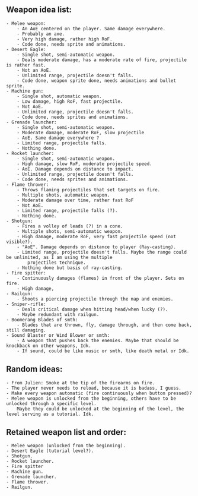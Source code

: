 ## Weapon idea list:
	- Melee weapon:
		- An AoE centered on the player. Same damage everywhere.
		- Probably an axe.
		- Very high damage, rather high RoF.
		- Code done, needs sprite and animations.
	- Desert Eagle:
		- Single shot, semi-automatic weapon.
		- Deals moderate damage, has a moderate rate of fire, projectile is rather fast.
		- Not an AoE.
		- Unlimited range, projectile doesn't falls.
		- Code done, weapon sprite done, needs animations and bullet sprite.
	- Machine gun:
		- Single shot, automatic weapon.
		- Low damage, high RoF, fast projectile.
		- Not AoE.
		- Unlimited range, projectile doesn't falls.
		- Code done, needs sprites and animations.
	- Grenade launcher:
		- Single shot, semi-automatic weapon.
		- Moderate damage, moderate RoF, slow projectile
		- AoE. Same damage everywhere ?
		- Limited range, projectile falls.
		- Nothing done.
	- Rocket launcher:
		- Single shot, semi-automatic weapon.
		- High damage, slow RoF, moderate projectile speed.
		- AoE. Damage depends on distance to impact.
		- Unlimited range, projectile doesn't falls.
		- Code done, needs sprites and animations.
	- Flame thrower:
		- Throws flaming projectiles that set targets on fire.
		- Multiple shots, automatic weapon.
		- Moderate damage over time, rather fast RoF
		- Not AoE.
		- Limited range, projectile falls (?).
		- Nothing done.
	- Shotgun:
		- Fires a volley of leads (?) in a cone.
		- Multiple shots, semi-automatic weapon.
		- High damage, moderate RoF, very fast projectile speed (not visible?).
		- "AoE". Damage depends on distance to player (Ray-casting).
		- Limited range, projectile doesn't falls. Maybe the range could be unlimited, as I am using the multiple
			projectiles technique.
		- Nothing done but basis of ray-casting.
	- Fire spitter:
		- Continuously damages (flames) in front of the player. Sets on fire.
		- High damage, 
	- Railgun:
		- Shoots a piercing projectile through the map and enemies.
	- Sniper-rifle:
		- Deals critical damage when hitting head/when lucky (?).
		- Maybe redundant with railgun.
	- Boomerang Blades of smth:
		- Blades that are thrown, fly, damage through, and then come back, still damaging.
	- Sound Blaster or Wind Blower or smth:
		- A weapon that pushes back the enemies. Maybe that should be knockback on other weapons, Idk.
		- If sound, could be like music or smth, like death metal or Idk.

## Random ideas:
	- From Julien: Smoke at the tip of the firearms on fire.
	- The player never needs to reload, because it is badass, I guess.
	- Make every weapon automatic (fire continuously when button pressed)?
	- Melee weapon is unlocked from the beginning, others have to be unlocked through a specific level.
		Maybe they could be unlocked at the beginning of the level, the level serving as a tutorial. Idk.

## Retained weapon list and order:
	- Melee weapon (unlocked from the beginning).
	- Desert Eagle (tutorial level?).
	- Shotgun.
	- Rocket launcher.
	- Fire spitter
	- Machine gun.
	- Grenade launcher.
	- Flame thrower.
	- Railgun.
